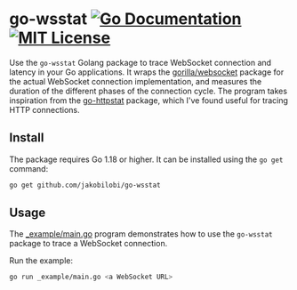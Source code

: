# go-wsstat [![Go Documentation](http://img.shields.io/badge/go-documentation-blue.svg?style=flat-square)][godocs] [![MIT License](http://img.shields.io/badge/license-MIT-blue.svg?style=flat-square)][license]

[godocs]: http://godoc.org/github.com/jakobilobi/go-wsstat
[license]: /LICENSE

Use the `go-wsstat` Golang package to trace WebSocket connection and latency in your Go applications. It wraps the [gorilla/websocket](https://pkg.go.dev/github.com/gorilla/websocket) package for the actual WebSocket connection implementation, and measures the duration of the different phases of the connection cycle. The program takes inspiration from the [go-httpstat](https://github.com/tcnksm/go-httpstat) package, which I've found useful for tracing HTTP connections.

## Install

The package requires Go 1.18 or higher. It can be installed using the `go get` command:

```bash
go get github.com/jakobilobi/go-wsstat
```

## Usage

The [_example/main.go](./_example/main.go) program demonstrates how to use the `go-wsstat` package to trace a WebSocket connection.

Run the example:

```bash
go run _example/main.go <a WebSocket URL>
```
